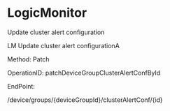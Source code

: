 #     LogicMonitor


Update cluster alert configuration

LM Update cluster alert configurationA

Method: Patch

OperationID: patchDeviceGroupClusterAlertConfById

EndPoint:

/device/groups/{deviceGroupId}/clusterAlertConf/{id}
